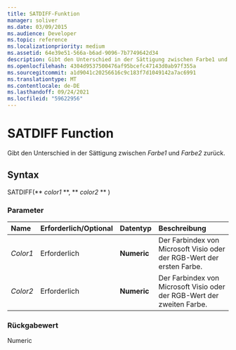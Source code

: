 ```yaml
---
title: SATDIFF-Funktion
manager: soliver
ms.date: 03/09/2015
ms.audience: Developer
ms.topic: reference
ms.localizationpriority: medium
ms.assetid: 64e39e51-566a-b6ad-9096-7b7749642d34
description: Gibt den Unterschied in der Sättigung zwischen Farbe1 und Farbe2 zurück.
ms.openlocfilehash: 4304d9537500476af95bcefc47143d0ab97f355a
ms.sourcegitcommit: a1d9041c20256616c9c183f7d1049142a7ac6991
ms.translationtype: MT
ms.contentlocale: de-DE
ms.lasthandoff: 09/24/2021
ms.locfileid: "59622956"
---
```

# <a name="satdiff-function"></a>SATDIFF Function

Gibt den Unterschied in der Sättigung zwischen  _Farbe1_ und  _Farbe2_ zurück.
  
## <a name="syntax"></a>Syntax

SATDIFF(** *color1* **, ** *color2* ** ) 
  
### <a name="parameters"></a>Parameter

|**Name**|**Erforderlich/Optional**|**Datentyp**|**Beschreibung**|
|:-----|:-----|:-----|:-----|
| _Color1_ <br/> |Erforderlich  <br/> |**Numeric** <br/> |Der Farbindex von Microsoft Visio oder der RGB-Wert der ersten Farbe.  <br/> |
| _Color2_ <br/> |Erforderlich  <br/> |**Numeric** <br/> |Der Farbindex von Microsoft Visio oder der RGB-Wert der zweiten Farbe.  <br/> |
   
### <a name="return-value"></a>Rückgabewert

Numeric
  

